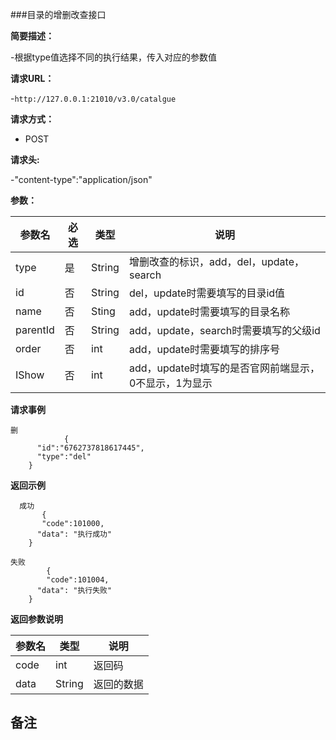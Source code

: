 ###目录的增删改查接口

**简要描述：** 

-根据type值选择不同的执行结果，传入对应的参数值

**请求URL：** 

-`http://127.0.0.1:21010/v3.0/catalgue`

**请求方式：**

- POST 

**请求头:**

-"content-type":"application/json"

**参数：** 

| 参数名  | 必选 | 类型     |说明|
| ------ | -------- | -------- |------|
|type|是|String|增删改查的标识，add，del，update，search|
|id|否|String|del，update时需要填写的目录id值|
|name|否|Sting|add，update时需要填写的目录名称|
|parentId|否|String|add，update，search时需要填写的父级id|
|order|否|int|add，update时需要填写的排序号|
|IShow|否|int|add，update时填写的是否官网前端显示，0不显示，1为显示|

**请求事例**

```
删
            {
      "id":"6762737818617445",
	  "type":"del"
    }
```

 **返回示例**
 
```
  成功
       {
	   "code":101000,
      "data": "执行成功"
    }
```

```
失败
        {
		"code":101004,
      "data": "执行失败"
    }
```

**返回参数说明**

| 参数名  |   类型     |说明|
| ------ | -------- |------|
| code | int |返回码|
|data|String|返回的数据|

**备注**
-